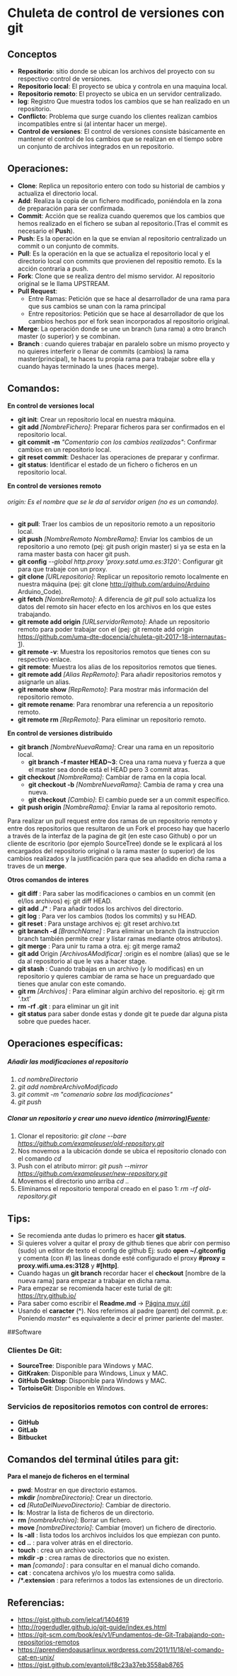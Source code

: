 
# Chuleta de control de versiones con git


## Conceptos

* **Repositorio**: sitio donde se ubican los archivos del proyecto con su respectivo control de versiones.
* **Repositorio local**: El proyecto se ubica y controla en una maquina local.
* **Repositorio remoto**: El proyecto se ubica en un servidor centralizado.
* **log**: Registro Que muestra todos los cambios que se han realizado en un repositorio.
* **Conflicto**: Problema que surge cuando los clientes realizan cambios incompatibles entre si (al intentar hacer un merge).
* **Control de versiones**: El control de versiones consiste básicamente en mantener el control de los cambios que se realizan en el tiempo sobre un conjunto de archivos integrados en un repositorio.


## Operaciones:  

* **Clone**: Replica un repositorio entero con todo su historial de cambios y actualiza el directorio local.
* **Add**: Realiza la copia de un fichero modificado, poniéndola en la zona de preparación para ser confirmada.
* **Commit**: Acción que se realiza cuando queremos que los cambios que hemos realizado en el fichero se suban al repositorio.(Tras el commit es necesario el **Push**).
* **Push**: Es la operación en la que se envian al repositorio centralizado un commit o un conjunto de commits.
* **Pull**: Es la operación en la que se actualiza el repositorio local y el directorio local con commits que provienen del repositio remoto. Es la acción contraria a push.
* **Fork**: Clone que se realiza dentro del mismo servidor. Al repositorio original se le llama UPSTREAM.
* **Pull Request**:
  - Entre Ramas: Petición que se hace al desarrollador de una rama para que sus cambios se unan con la rama principal
  - Entre repositorios: Petición que se hace al desarrollador de que los cambios hechos por el fork sean incorporados al repositorio original.
* **Merge**: La operación donde se une un branch (una rama) a otro branch master (o superior) y se combinan.
* **Branch** : cuando quieres trabajar en paralelo sobre un mismo proyecto y no quieres interferir o llenar de commits (cambios) la rama master(principal), te haces tu propia rama para trabajar sobre ella y cuando hayas terminado la unes (haces merge).

## Comandos:

**En control de versiones local**

* **git init**: Crear un repositorio local en nuestra máquina.
* **git add** _[NombreFichero]_: Preparar ficheros para ser confirmados en el repositorio local.
* **git commit -m** _"Comentario con los cambios realizados"_: Confirmar cambios en un repositorio local.
* **git reset commit**: Deshacer las operaciones de preparar y confirmar.
* **git status**: Identificar el estado de un fichero o ficheros en un repositorio local.

**En control de versiones remoto**

###### origin: Es el nombre que se le da al servidor origen (no es un comando).

* **git pull**: Traer los cambios de un repositorio remoto a un repositorio local.
* **git push** _[NombreRemoto NombreRama]_: Enviar los cambios de un repositorio a uno remoto (pej: git push origin master) si ya se esta en la rama master basta con hacer git push.
* **git config** _--global http.proxy 'proxy.satd.uma.es:3120'_: Configurar git para que trabaje con un proxy.
* **git clone** _[URLrepositorio]_: Replicar un repositorio remoto localmente en nuestra máquina (pej: git clone http://github.com/arduino/Arduino Arduino_Code).
* **git fetch** _[NombreRemoto]_: A diferencia de *git pull* solo actualiza los datos del remoto sin hacer efecto en los archivos en los que estes trabajando.
* **git remote add origin** _[URLservidorRemoto]_: Añade un repositorio remoto para poder trabajar con el (pej: git remote add origin https://github.com/uma-dte-docencia/chuleta-git-2017-18-internautas-1).
* **git remote -v**: Muestra los repositorios remotos que tienes con su respectivo enlace.
* **git remote**: Muestra los alias de los repositorios remotos que tienes.
* **git remote add** *[Alias RepRemoto]*: Para añadir repositorios remotos y asignarle un alias.
* **git remote show** *[RepRemoto]*: Para mostrar más información del repositorio remoto.
* **git remote rename**: Para renombrar una referencia a un repositorio remoto.
* **git remote rm** *[RepRemoto]*: Para eliminar un repositorio remoto.

**En control de versiones distribuido**

* **git branch** _[NombreNuevaRama]_: Crear una rama en un repositorio local.
  * **git branch -f master HEAD~3**: Crea una rama nueva y fuerza a que el master sea donde está el HEAD pero 3 commit atras.
* **git checkout** _[NombreRama]_: Cambiar de rama en la copia local.
  * **git checkout -b** _[NombreNuevaRama]_: Cambia de rama y crea una nueva.
  * **git checkout** _[Cambio]_: El cambio puede ser a un commit específico.
* **git push origin** _[NombreRama]_: Enviar la rama al repositorio remoto.

Para realizar un pull request entre dos ramas de un repositorio remoto y entre dos repositorios que resultaron de un Fork el proceso hay que hacerlo a través de la interfaz de la pagina de git (en este caso Github) o por un cliente de escritorio (por ejemplo SourceTree) donde se le explicará al los encargados del repositorio original o la rama master (o superior) de los cambios realizados y la justificación para que sea añadido en dicha rama a traves de un **merge**.

**Otros comandos de interes**

* **git diff** : Para saber las modificaciones o cambios en un commit (en el/los archivos) ej: git diff HEAD.
* **git add ./*** : Para añadir todos los archivos del directorio.
* **git log** : Para ver los cambios (todos los commits) y su HEAD.
* **git reset** : Para unstage archivos ej: git reset archivo.txt
* **git branch -d** _[BranchName]_ : Para eliminar un branch (la instruccion branch también permite crear y listar ramas mediante otros atributos).
* **git merge** : Para unir tu rama a otra. ej: git merge rama2
* **git add** Origin _[ArchivosAModificar]_ :origin es el nombre (alias) que se le da al repositorio al que le vas a hacer stage.
* **git stash** : Cuando trabajas en un archivo (y lo modificas) en un repositorio y quieres cambiar de rama se hace un preguardado que tienes que anular con este comando.
* **git rm** _[Archivos]_ : Para eliminar algún archivo del repositorio. ej: git rm *'*.txt'
* **rm -rf .git** : para eliminar un git init
* **git status** para saber donde estas y donde git te puede dar alguna pista sobre que puedes hacer.


## Operaciones específicas:

##### Añadir las modificaciones al repositorio
1. *cd* _nombreDirectorio_
2. *git add* _nombreArchivoModificado_
3. *git commit -m "comenario sobre las modificaciones"*
4. *git push*

##### Clonar un repositorio y crear uno nuevo identico (mirroring)[Fuente](https://help.github.com/articles/duplicating-a-repository/):

1. Clonar el repositorio:
*git clone --bare https://github.com/exampleuser/old-repository.git*
2. Nos movemos a la ubicación donde se ubica el repositorio clonado con el comando *cd*
3. Push con el atributo mirror:
*git push --mirror https://github.com/exampleuser/new-repository.git*
4. Movemos el directorio uno arriba *cd ..*
5. Eliminamos el repositorio temporal creado en el paso 1:
*rm -rf old-repository.git*


## Tips:

* Se recomienda ante dudas lo primero es hacer **git status**.
* Si quieres volver a quitar el proxy de github tienes que abrir con permiso (sudo) un editor de texto el config de github Ej: sudo **open ~/.gitconfig** y comenta (con #) las lineas donde esté configurado el proxy **#proxy = proxy.wifi.uma.es:3128** y **#[http]**.
* Cuando hagas un **git branch** recordar hacer el **checkout** [nombre de la nueva rama] para empezar a trabajar en dicha rama.
* Para empezar se recomienda hacer este turial de git:  https://try.github.io/
* Para saber como escribir el **Readme.md** -> [Página muy útil](https://github.com/adam-p/markdown-here/wiki/Markdown-Cheatsheet)
* Usando el **caracter** (**^**). Nos referimos al padre (parent) del commit. p.e: Poniendo _master^_ es equivalente a decir el primer pariente del master.

##Software

### Clientes De Git:

* **SourceTree**: Disponible para Windows y MAC.
* **GitKraken**: Disponible para Windows, Linux y MAC.
* **GitHub Desktop**: Disponible para Windows y MAC.
* **TortoiseGit**: Disponible en Windows.

### Servicios de repositorios remotos con control de errores:

* **GitHub**
* **GitLab**
* **Bitbucket**


## Comandos del terminal útiles para git:

**Para el manejo de ficheros en el terminal**

* **pwd**: Mostrar en que directorio estamos.
* **mkdir** _[nombreDirectorio]_: Crear un directorio.
* **cd** _[RutaDelNuevoDirectorio]_: Cambiar de directorio.
* **ls**: Mostrar la lista de ficheros de un directorio.
* **rm** _[nombreArchivo]_: Borrar un fichero.
* **move** _[nombreDirectorio]_: Cambiar (mover) un fichero de directorio.
* **ls -all** : lista todos los archivos incluidos los que empiezan con punto.
* **cd ..**  : para volver atrás en el directorio.
* **touch** : crea un archivo vacío.
* **mkdir -p** : crea ramas de directorios que no existen.
* **man** _[comando]_ : para consultar en el manual dicho comando.
* **cat** : concatena archivos y/o los muestra como salida.
* **/*.extension** : para referirnos a todos las extensiones de un directorio.


## Referencias:

* https://gist.github.com/jelcaf/1404619
* http://rogerdudler.github.io/git-guide/index.es.html
* https://git-scm.com/book/es/v1/Fundamentos-de-Git-Trabajando-con-repositorios-remotos
* https://aprendiendoausarlinux.wordpress.com/2011/11/18/el-comando-cat-en-unix/
* https://gist.github.com/evantoli/f8c23a37eb3558ab8765

